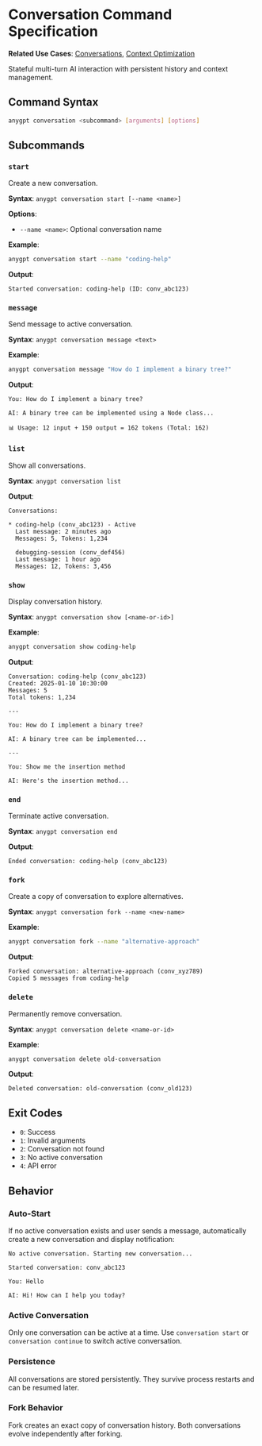 # Conversation Command Specification

**Related Use Cases**: [Conversations](../../use-cases/conversations.md), [Context Optimization](../../use-cases/context-optimization.md)

Stateful multi-turn AI interaction with persistent history and context management.

## Command Syntax

```bash
anygpt conversation <subcommand> [arguments] [options]
```

## Subcommands

### `start`
Create a new conversation.

**Syntax**: `anygpt conversation start [--name <name>]`

**Options**:
- `--name <name>`: Optional conversation name

**Example**:
```bash
anygpt conversation start --name "coding-help"
```

**Output**:
```
Started conversation: coding-help (ID: conv_abc123)
```

### `message`
Send message to active conversation.

**Syntax**: `anygpt conversation message <text>`

**Example**:
```bash
anygpt conversation message "How do I implement a binary tree?"
```

**Output**:
```
You: How do I implement a binary tree?

AI: A binary tree can be implemented using a Node class...

📊 Usage: 12 input + 150 output = 162 tokens (Total: 162)
```

### `list`
Show all conversations.

**Syntax**: `anygpt conversation list`

**Output**:
```
Conversations:

* coding-help (conv_abc123) - Active
  Last message: 2 minutes ago
  Messages: 5, Tokens: 1,234

  debugging-session (conv_def456)
  Last message: 1 hour ago
  Messages: 12, Tokens: 3,456
```

### `show`
Display conversation history.

**Syntax**: `anygpt conversation show [<name-or-id>]`

**Example**:
```bash
anygpt conversation show coding-help
```

**Output**:
```
Conversation: coding-help (conv_abc123)
Created: 2025-01-10 10:30:00
Messages: 5
Total tokens: 1,234

---

You: How do I implement a binary tree?

AI: A binary tree can be implemented...

---

You: Show me the insertion method

AI: Here's the insertion method...
```

### `end`
Terminate active conversation.

**Syntax**: `anygpt conversation end`

**Output**:
```
Ended conversation: coding-help (conv_abc123)
```

### `fork`
Create a copy of conversation to explore alternatives.

**Syntax**: `anygpt conversation fork --name <new-name>`

**Example**:
```bash
anygpt conversation fork --name "alternative-approach"
```

**Output**:
```
Forked conversation: alternative-approach (conv_xyz789)
Copied 5 messages from coding-help
```

### `delete`
Permanently remove conversation.

**Syntax**: `anygpt conversation delete <name-or-id>`

**Example**:
```bash
anygpt conversation delete old-conversation
```

**Output**:
```
Deleted conversation: old-conversation (conv_old123)
```

## Exit Codes

- `0`: Success
- `1`: Invalid arguments
- `2`: Conversation not found
- `3`: No active conversation
- `4`: API error

## Behavior

### Auto-Start
If no active conversation exists and user sends a message, automatically create a new conversation and display notification:

```
No active conversation. Starting new conversation...

Started conversation: conv_abc123

You: Hello

AI: Hi! How can I help you today?
```

### Active Conversation
Only one conversation can be active at a time. Use `conversation start` or `conversation continue` to switch active conversation.

### Persistence
All conversations are stored persistently. They survive process restarts and can be resumed later.

### Fork Behavior
Fork creates an exact copy of conversation history. Both conversations evolve independently after forking.

